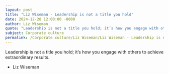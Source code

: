 ```yaml
---
layout: post
title: "Liz Wiseman - Leadership is not a title you hold"
date: 2024-12-28 12:00:00 -0000
author: Liz Wiseman
quote: "Leadership is not a title you hold; it’s how you engage with others to achieve extraordinary results."
subject: Corporate culture
permalink: /Corporate culture/Liz Wiseman/Liz Wiseman - Leadership is not a title you hold
---
```


Leadership is not a title you hold; it’s how you engage with others to achieve extraordinary results.

- Liz Wiseman
